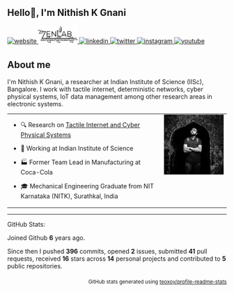 <!--
### Hi there 👋

**nithishkgnani/nithishkgnani** is a ✨ _special_ ✨ repository because its `README.md` (this file) appears on your GitHub profile.

Here are some ideas to get you started:

- 🔭 I’m currently working on ...
- 🌱 I’m currently learning ...
- 👯 I’m looking to collaborate on ...
- 🤔 I’m looking for help with ...
- 💬 Ask me about ...
- 📫 How to reach me: ...
- 😄 Pronouns: ...
- ⚡ Fun fact: ...
-->

## Hello👋, I'm Nithish K Gnani  
  

<a href="https://nithishkgnani.github.io/" target="_blank">
<img src=https://shields.io/badge/website-%2324292e.svg?logo=github&style=for-the-badge&logoColor=white alt=website style="margin-bottom: 5px;" />
</a>
<a href="https://labs.dese.iisc.ac.in/zenlab/people/nithish-k-gnani/" target="_blank">
<img src="Media\ZENLab_Logo.png" width=90 alt=ZENLab />
</a>
<a href="https://linkedin.com/in/nithish-k-gnani" target="_blank">
<img src=https://img.shields.io/badge/linkedin-%231E77B5.svg?&style=for-the-badge&logo=linkedin&logoColor=white alt=linkedin style="margin-bottom: 5px;" />
<!-- </a>
<a href="https://nithishkgnani.wordpress.com/" target="_blank">
<img src=https://img.shields.io/badge/wordpress-%2325586F.svg?&style=for-the-badge&logo=wordpress&logoColor=white alt=wordpress style="margin-bottom: 5px;" />
</a> -->
<!-- <a href="https://github.com/nithishkgnani" target="_blank">
<img src=https://img.shields.io/badge/github-%2324292e.svg?&style=for-the-badge&logo=github&logoColor=white alt=github style="margin-bottom: 5px;" />
</a> -->
<a href="https://twitter.com/nithishkgnani" target="_blank">
<img src=https://img.shields.io/badge/twitter-%2300acee.svg?&style=for-the-badge&logo=twitter&logoColor=white alt=twitter style="margin-bottom: 5px;" />
</a>
<a href="https://instagram.com/nithishkgnani" target="_blank">
<img src=https://img.shields.io/badge/instagram-%23820AEC.svg?&style=for-the-badge&logo=instagram&logoColor=white alt=instagram style="margin-bottom: 5px;" />
</a>
<a href="https://www.youtube.com/@sapienprime" target="_blank">
<img src=https://img.shields.io/badge/youtube-%23EE4831.svg?&style=for-the-badge&logo=youtube&logoColor=white alt=youtube style="margin-bottom: 5px;" />
</a>  


## About me  
I'm Nithish K Gnani, a researcher at Indian Institute of Science (IISc), Bangalore.
I work with tactile internet, deterministic networks, cyber physical systems, IoT data management among other research areas in electronic systems.  
  

 


<table><tr><td valign="top" width="70%">

- 🔍 Research on [Tactile Internet and Cyber Physical Systems](https://labs.dese.iisc.ac.in/zenlab/ongoing-projects/tsn/)  
  
- 💼 Working at Indian Institute of Science      

- 🏭 Former Team Lead in Manufacturing at Coca-Cola    

- 🎓 Mechanical Engineering Graduate from NIT Karnataka (NITK), Surathkal, India  


</td><td valign="top" width="30%">
<div align="center">
<img src="Media/DP_sakleshpur_01.jpeg" align="center" style="width: 100%" />
</div>  

</td></tr></table>  

---

GitHub Stats:

Joined Github **6** years ago.

Since then I pushed **396** commits, opened **2** issues, submitted **41** pull requests, received **16** stars across **14** personal projects and contributed to **5** public repositories.

<!-- 
Most used languages across my projects:

![JavaScript](https://img.shields.io/static/v1?style=flat-square&label=%E2%A0%80&color=555&labelColor=%23f1e05a&message=JavaScript%EF%B8%B170.8%25)
![C](https://img.shields.io/static/v1?style=flat-square&label=%E2%A0%80&color=555&labelColor=%23555555&message=C%EF%B8%B110.6%25)
![Python](https://img.shields.io/static/v1?style=flat-square&label=%E2%A0%80&color=555&labelColor=%233572A5&message=Python%EF%B8%B17.3%25)
![TeX](https://img.shields.io/static/v1?style=flat-square&label=%E2%A0%80&color=555&labelColor=%233D6117&message=TeX%EF%B8%B14.5%25)
![P4](https://img.shields.io/static/v1?style=flat-square&label=%E2%A0%80&color=555&labelColor=%237055b5&message=P4%EF%B8%B12.9%25)
![Shell](https://img.shields.io/static/v1?style=flat-square&label=%E2%A0%80&color=555&labelColor=%2389e051&message=Shell%EF%B8%B11.4%25)
![HTML](https://img.shields.io/static/v1?style=flat-square&label=%E2%A0%80&color=555&labelColor=%23e34c26&message=HTML%EF%B8%B11.2%25)
![Other](https://img.shields.io/static/v1?style=flat-square&label=%E2%A0%80&color=555&labelColor=%23ededed&message=Other%EF%B8%B10.9%25)
 -->

<p align="right"><sub>GitHub stats generated using <a href="https://github.com/marketplace/actions/profile-readme-stats">teoxoy/profile-readme-stats</a></sub></p>
